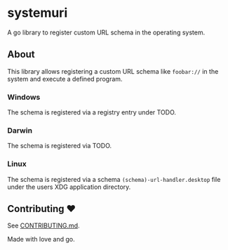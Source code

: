 # systemuri

A go library to register custom URL schema in the operating system.

## About

This library allows registering a custom URL schema like `foobar://` in the system and execute a defined program.

### Windows

The schema is registered via a registry entry under TODO.

### Darwin

The schema is registered via TODO.

### Linux

The schema is registered via a schema `(schema)-url-handler.desktop` file under the users XDG application directory.

## Contributing ♥

See [CONTRIBUTING.md](CONTRIBUTING.md).

Made with love and go.
